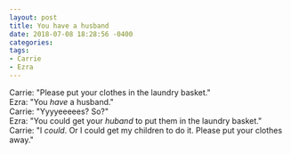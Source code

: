 ```yaml
---
layout: post
title: You have a husband
date: 2018-07-08 18:28:56 -0400
categories:
tags:
- Carrie
- Ezra
---
```


Carrie: "Please put your clothes in the laundry basket."</br>
Ezra: "You _have_ a husband."</br>
Carrie: "Yyyyeeeees? So?"</br>
Ezra: "You could get your _huband_ to put them in the laundry basket."</br>
Carrie: "I _could_. Or I could get my children to do it. Please put your clothes away."

